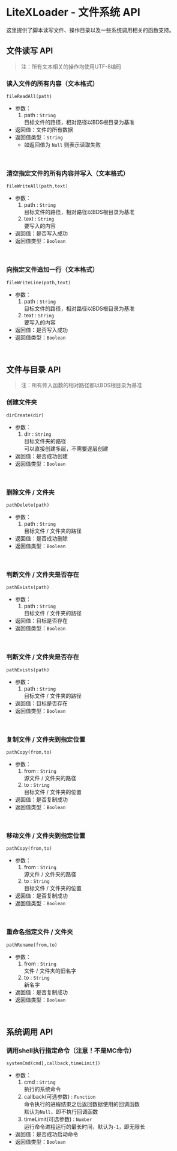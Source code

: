 # LiteXLoader - 文件系统 API

这里提供了脚本读写文件、操作目录以及一些系统调用相关的函数支持。

## 文件读写 API

> 注：所有文本相关的操作均使用UTF-8编码

### 读入文件的所有内容（文本格式）  
`fileReadAll(path)`
- 参数：
    1. path : `String`  
    目标文件的路径，相对路径以BDS根目录为基准  
- 返回值：文件的所有数据
- 返回值类型：`String` 
    - 如返回值为 `Null` 则表示读取失败  
<br>

### 清空指定文件的所有内容并写入（文本格式）  
`fileWriteAll(path,text)`
- 参数：
    1. path : `String`  
    目标文件的路径，相对路径以BDS根目录为基准  
    2. text : `String`  
    要写入的内容  
- 返回值：是否写入成功  
- 返回值类型：`Boolean`   
<br>

### 向指定文件追加一行（文本格式）  
`fileWriteLine(path,text)`
- 参数：
    1. path : `String`  
    目标文件的路径，相对路径以BDS根目录为基准  
    2. text : `String`  
    要写入的内容  
- 返回值：是否写入成功  
- 返回值类型：`Boolean`   
<br>

## 文件与目录 API

> 注：所有传入函数的相对路径都以BDS根目录为基准

### 创建文件夹  
`dirCreate(dir)`
- 参数：
    1. dir : `String`  
    目标文件夹的路径  
    可以直接创建多层，不需要逐层创建  
- 返回值：是否成功创建  
- 返回值类型：`Boolean`     
<br>

### 删除文件 / 文件夹  
`pathDelete(path)`
- 参数：
    1. path : `String`  
    目标文件 / 文件夹的路径  
- 返回值：是否成功删除  
- 返回值类型：`Boolean`   
<br>

### 判断文件 / 文件夹是否存在  
`pathExists(path)`
- 参数：
    1. path : `String`  
    目标文件 / 文件夹的路径  
- 返回值：目标是否存在  
- 返回值类型：`Boolean`   
<br>

### 判断文件 / 文件夹是否存在  
`pathExists(path)`
- 参数：
    1. path : `String`  
    目标文件 / 文件夹的路径  
- 返回值：目标是否存在  
- 返回值类型：`Boolean`   
<br>

### 复制文件 / 文件夹到指定位置  
`pathCopy(from,to)`
- 参数：
    1. from : `String`  
    源文件 / 文件夹的路径
    2. to : `String`  
    目标文件 / 文件夹的位置  
- 返回值：是否复制成功  
- 返回值类型：`Boolean`   
<br>

### 移动文件 / 文件夹到指定位置  
`pathCopy(from,to)`
- 参数：
    1. from : `String`  
    源文件 / 文件夹的路径
    2. to : `String`  
    目标文件 / 文件夹的位置  
- 返回值：是否复制成功  
- 返回值类型：`Boolean`   
<br>

### 重命名指定文件 / 文件夹  
`pathRename(from,to)`
- 参数：
    1. from : `String`  
    文件 / 文件夹的旧名字
    2. to : `String`  
    新名字  
- 返回值：是否复制成功  
- 返回值类型：`Boolean`   
<br>

## 系统调用 API

### 调用shell执行指定命令（注意！不是MC命令）  
`systemCmd(cmd[,callback,timeLimit])`
- 参数：
    1. cmd : `String`  
    执行的系统命令
    2. callback(可选参数) : `Function`  
    命令执行的进程结束之后返回数据使用的回调函数  
    默认为`Null`，即不执行回调函数
    3. timeLimit(可选参数) : `Number`  
    运行命令进程运行的最长时间，默认为`-1`，即无限长
- 返回值：是否成功启动命令  
- 返回值类型：`Boolean`   
<br>